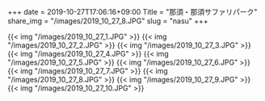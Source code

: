 +++
date  = 2019-10-27T17:06:16+09:00
Title = "那須・那須サファリパーク"
share_img = "/images/2019_10_27_8.JPG"
slug = "nasu"
+++

{{< img "/images/2019_10_27_1.JPG" >}}
{{< img "/images/2019_10_27_2.JPG" >}}
{{< img "/images/2019_10_27_3.JPG" >}}
{{< img "/images/2019_10_27_4.JPG" >}}
{{< img "/images/2019_10_27_5.JPG" >}}
{{< img "/images/2019_10_27_6.JPG" >}}
{{< img "/images/2019_10_27_7.JPG" >}}
{{< img "/images/2019_10_27_8.JPG" >}}
{{< img "/images/2019_10_27_9.JPG" >}}
{{< img "/images/2019_10_27_10.JPG" >}}